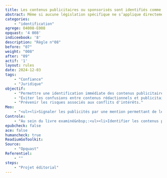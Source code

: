 ```yaml
---
title: Les contenus publicitaires ou sponsorisés sont identifiés comme tels
abstract: Même si aucune législation spécifique ne s’applique directement au livre concernant l’identification des contenus publicitaires ou sponsorisés, il reste essentiel de distinguer clairement ces éléments du contenu éditorial. Signaler explicitement la présence de publicité ou de contenu sponsorisé, lorsqu’ils existent, permet d’informer le lecteur sur la nature des informations et de préserver l’intégrité de l’ouvrage. Cette démarche s’inscrit dans le respect des principes généraux de transparence et d’honnêteté, afin d’éviter toute confusion ou pratique trompeuse. La mention « publicité » ou « contenu sponsorisé » doit ainsi être clairement visible pour garantir la confiance du lecteur.
categories: 
    - "identification"
agrege: O4008-E008
opquast: '4 008'
indiceebook: '8'
description: "Règle n°08"
before: "07"
weight: "008"
after: "09"
actif: '1'
layout: rules
date: 2024-12-03
tags: 
    - "Confiance"
    - "Juridique"
objectif: 
    - "Permettre une identification immédiate des contenus publicitaires ou sponsorisés."
    - "Éviter les confusions entre contenus rédactionnels et publicitaires."
    - "Prévenir les risques associés aux conflits d'intérêts."
Meo: 
    - "<ul><li>Signaler les publicités par une mention permettant de les identifier (publicité, pub, partenariats…).</li><li>Dans la mesure du possible, séparer graphiquement la publicité du reste du contenu.</li> </ul>"
Controle: 
    - "Au sein du livre examiné&nbsp;:<ul><li>Identifier les contenus publicitaires.</li><li>Vérifier que tous les espaces dédiés à la publicité se différencient du reste du contenu et comportent une mention permettant de les identifier sans ambiguïté  ;&nbsp;: typiquement, la mention «  publicité  ; » affichée au-dessus ou en dessous du contenu concerné.</li> </ul>"
epubcheck: false
ace: false
humancheck: true
ReadiumGoToolkit: 
Source: 
    - "Opquast"
Referentiel: 
    - ""
steps: 
    - "Projet éditorial"
---
```

